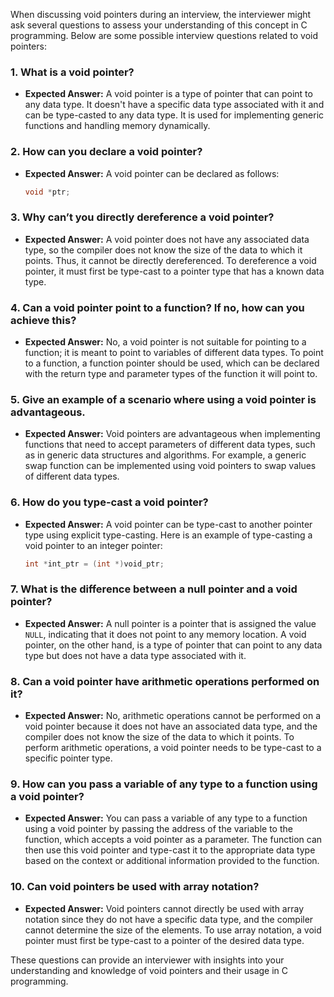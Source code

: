 When discussing void pointers during an interview, the interviewer might ask several questions to assess your understanding of this concept in C programming. Below are some possible interview questions related to void pointers:

### 1. **What is a void pointer?**
   - **Expected Answer:** A void pointer is a type of pointer that can point to any data type. It doesn't have a specific data type associated with it and can be type-casted to any data type. It is used for implementing generic functions and handling memory dynamically.

### 2. **How can you declare a void pointer?**
   - **Expected Answer:** A void pointer can be declared as follows:
     ```c
     void *ptr;
     ```

### 3. **Why can’t you directly dereference a void pointer?**
   - **Expected Answer:** A void pointer does not have any associated data type, so the compiler does not know the size of the data to which it points. Thus, it cannot be directly dereferenced. To dereference a void pointer, it must first be type-cast to a pointer type that has a known data type.

### 4. **Can a void pointer point to a function? If no, how can you achieve this?**
   - **Expected Answer:** No, a void pointer is not suitable for pointing to a function; it is meant to point to variables of different data types. To point to a function, a function pointer should be used, which can be declared with the return type and parameter types of the function it will point to.

### 5. **Give an example of a scenario where using a void pointer is advantageous.**
   - **Expected Answer:** Void pointers are advantageous when implementing functions that need to accept parameters of different data types, such as in generic data structures and algorithms. For example, a generic swap function can be implemented using void pointers to swap values of different data types.

### 6. **How do you type-cast a void pointer?**
   - **Expected Answer:** A void pointer can be type-cast to another pointer type using explicit type-casting. Here is an example of type-casting a void pointer to an integer pointer:
     ```c
     int *int_ptr = (int *)void_ptr;
     ```

### 7. **What is the difference between a null pointer and a void pointer?**
   - **Expected Answer:** A null pointer is a pointer that is assigned the value `NULL`, indicating that it does not point to any memory location. A void pointer, on the other hand, is a type of pointer that can point to any data type but does not have a data type associated with it.

### 8. **Can a void pointer have arithmetic operations performed on it?**
   - **Expected Answer:** No, arithmetic operations cannot be performed on a void pointer because it does not have an associated data type, and the compiler does not know the size of the data to which it points. To perform arithmetic operations, a void pointer needs to be type-cast to a specific pointer type.

### 9. **How can you pass a variable of any type to a function using a void pointer?**
   - **Expected Answer:** You can pass a variable of any type to a function using a void pointer by passing the address of the variable to the function, which accepts a void pointer as a parameter. The function can then use this void pointer and type-cast it to the appropriate data type based on the context or additional information provided to the function.

### 10. **Can void pointers be used with array notation?**
   - **Expected Answer:** Void pointers cannot directly be used with array notation since they do not have a specific data type, and the compiler cannot determine the size of the elements. To use array notation, a void pointer must first be type-cast to a pointer of the desired data type.

These questions can provide an interviewer with insights into your understanding and knowledge of void pointers and their usage in C programming.